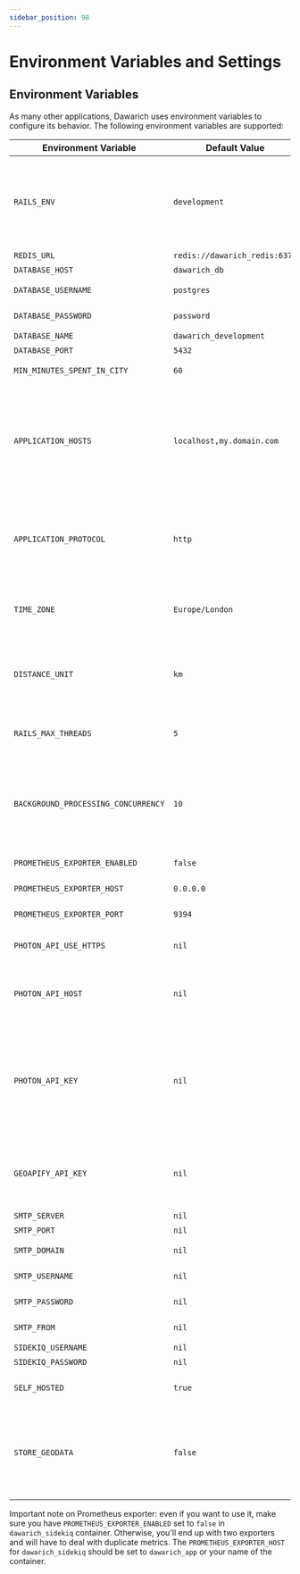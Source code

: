 ```yaml
---
sidebar_position: 98
---
```


# Environment Variables and Settings

## Environment Variables

As many other applications, Dawarich uses environment variables to configure its behavior. The following environment variables are supported:

| Environment Variable | Default Value | Description |
| -------------------- | ------------- | ----------- |
| `RAILS_ENV`          | `development` | Application environment. `development` value makes sure all errors will be shown explicitly, making easier remote debugging |
| `REDIS_URL`          | `redis://dawarich_redis:6379` | Redis URL |
| `DATABASE_HOST`      | `dawarich_db` | Database host |
| `DATABASE_USERNAME`  | `postgres`    | Database username |
| `DATABASE_PASSWORD`  | `password`    | Database password |
| `DATABASE_NAME`      | `dawarich_development` | Database name |
| `DATABASE_PORT`      | `5432` | Database port |
| `MIN_MINUTES_SPENT_IN_CITY` | `60`   | Minimum minutes spent in a city |
| `APPLICATION_HOSTS`  | `localhost,my.domain.com`   | Application hosts, provide multiple if you want your Dawarich instance to be available by multiple domains/ip addresses. Don't put protocols here, only host names. |
| `APPLICATION_PROTOCOL` | `http` | Application protocol. Change to `https` if you want your Dawarich instance to be served via SSL |
| `TIME_ZONE`          | `Europe/London` | Time zone. Full list of supported timezones available on [Github](https://github.com/Freika/dawarich/issues/27#issuecomment-2094721396) |
| `DISTANCE_UNIT` | `km` | Distance unit. For miles, change to `mi`. All settings still should be provided in meters/kilometers |
| `RAILS_MAX_THREADS` | `5` | Connection pool size for the Dawarich database |
| `BACKGROUND_PROCESSING_CONCURRENCY` | `10` | Background processing concurrency. Should not be higher than `RAILS_MAX_THREADS`. More info on [Sidekiq docs](https://github.com/sidekiq/sidekiq/wiki/Advanced-Options#concurrency) |
| `PROMETHEUS_EXPORTER_ENABLED` | `false` | Prometheus exporter enabled |
| `PROMETHEUS_EXPORTER_HOST` | `0.0.0.0` | Prometheus exporter host |
| `PROMETHEUS_EXPORTER_PORT` | `9394` | Prometheus exporter port |
| `PHOTON_API_USE_HTTPS` | `nil` | Use HTTPS for Photon API requests |
| `PHOTON_API_HOST` | `nil` | Photon API host. Useful if you're self-hosting your [own Photon instance](https://dawarich.app/docs/tutorials/reverse-geocoding#setting-up-your-own-reverse-geocoding-service) |
| `PHOTON_API_KEY` | `nil` | Photon API key. Useful if you're supporting Dawarich development on [Patreon](https://www.patreon.com/c/freika/membership) and want to use Photon API instance hosted by Freika without any limits |
| `GEOAPIFY_API_KEY` | `nil` | Geoapify API key. Provide your own key if you want to use Geoapify reverse geocoding service |
| `SMTP_SERVER` | `nil` | Your SMTP server |
| `SMTP_PORT` | `nil` | Your SMTP port |
| `SMTP_DOMAIN` | `nil` | Your SMTP domain |
| `SMTP_USERNAME` | `nil` | Your SMTP username |
| `SMTP_PASSWORD` | `nil` | Your SMTP password |
| `SMTP_FROM` | `nil` | Email address to send emails from |
| `SIDEKIQ_USERNAME` | `nil` | Sidekiq username |
| `SIDEKIQ_PASSWORD` | `nil` | Sidekiq password |
| `SELF_HOSTED` | `true` | Set to `true` if you're self-hosting Dawarich |
| `STORE_GEODATA` | `false` | Set to `true` if you want to store geodata in the database. This will increase the size of the database and will require more disk space. |


Important note on Prometheus exporter: even if you want to use it, make sure you have `PROMETHEUS_EXPORTER_ENABLED` set to `false` in `dawarich_sidekiq` container. Otherwise, you'll end up with two exporters and will have to deal with duplicate metrics. The `PROMETHEUS_EXPORTER_HOST` for `dawarich_sidekiq` should be set to `dawarich_app` or your name of the container.
